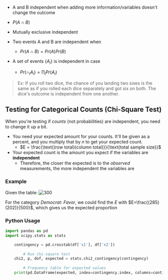 - A and B independent when adding more information/variables doesn't change the outcome
- $P(A\cap B)$
- Mutually exclusive independent

- Two events A and B are independent when
	- $Pr(A\cap B) = Pr(A)Pr(B)$
- A set of events $\{A_{i}\}$ is independent in case
	- $Pr(\cap_{i}A_{i}) = \prod_{i} Pr(A_{i})$

> Ex: If you roll two dice, the chance of you landing two sixes is the same as if you rolled each dice separately and got six on both. The dice's outcome is independent from one another.

## Testing for Categorical Counts (Chi-Square Test)
When you're testing if *counts* (not probabilities) are independent, you need to change it up a bit.

- You need your expected amount for your counts. It'll be given as a percent, and you multiply that by $n$ to get your expected count.
	- $E = \frac{\text{(row total)(column total)}}{\text{total sample size}}$
- Your expected count is the amount you expect if the variables are **independent**
	- Therefore, the closer the expected is to the *observed* measurements, the more independent the variables are

### Example
Given the table:
![300](https://i.imgur.com/63coG7w.png)

For the category *Democrat: Favor*, we could find the $E$ with $E=\frac{(285)(202)}{500}$, which gives us the expected proportion


### Python Usage

```python
import pandas as pd
import scipy.stats as stats

	contingency = pd.crosstab(df['x1'], df['x2'])
	
		# Run chi-square test
	chi2, p, dof, expected = stats.chi2_contingency(contingency)
	
		# Frequency table for expected values
	print(pd.DataFrame(expected, index=contingency.index, columns=contingency.columns))
```